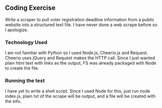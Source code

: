 ## Coding Exercise 

Write a scraper to pull voter registration deadline information from a public website into a structured text file. I have never done a web scrape before so I apologize.

### Technology Used

I am not familiar with Python so I used Node.js, Cheerio.js and Request. Cheerio uses jQuery and Request makes the HTTP call. Since I just wanted plain html text with links as the output, FS was already packaged with Node to create the file.

### Running the test

I have yet to write a shell script. Since I used Node for this, just run node index.js, plain txt of the scrape will be output, and a file will be created with the info.




